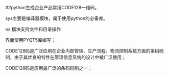 ##python生成企业产品常用CODE128一维码。

sys主要是编译器模块，属于使用python的必备库。 

os 模块支持文件和目录操作

界面使用PYQT5库编写；

CODE128码是广泛应用在企业内部管理、生产流程、物流控制系统方面的条码码制，由于其优良的特性在管理信息系统的设计中被广泛使用；

CODE128码是应用最广泛的条码码制之一；